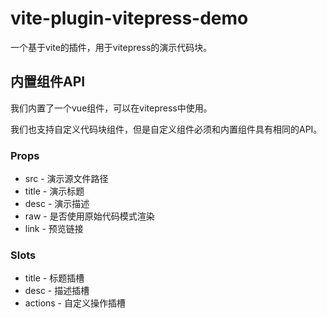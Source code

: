 # vite-plugin-vitepress-demo

一个基于vite的插件，用于vitepress的演示代码块。




## 内置组件API

我们内置了一个vue组件，可以在vitepress中使用。

我们也支持自定义代码块组件，但是自定义组件必须和内置组件具有相同的API。


### Props


* src - 演示源文件路径
* title - 演示标题
* desc - 演示描述
* raw - 是否使用原始代码模式渲染
* link - 预览链接


### Slots

* title - 标题插槽
* desc - 描述插槽
* actions - 自定义操作插槽
